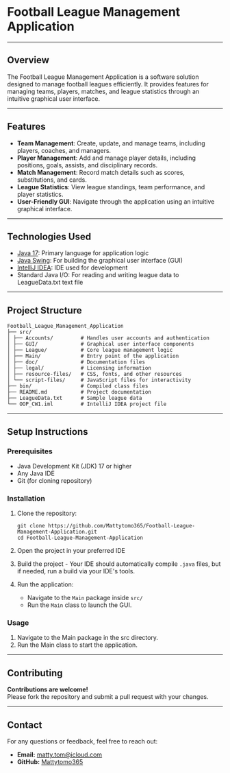 # Football League Management Application

---

## Overview

The Football League Management Application is a software solution designed to manage football leagues efficiently. It provides features for managing teams, players, matches, and league statistics through an intuitive graphical user interface.

---

## Features

- **Team Management**: Create, update, and manage teams, including players, coaches, and managers.
- **Player Management**: Add and manage player details, including positions, goals, assists, and disciplinary records.
- **Match Management**: Record match details such as scores, substitutions, and cards.
- **League Statistics**: View league standings, team performance, and player statistics.
- **User-Friendly GUI**: Navigate through the application using an intuitive graphical interface.

---

## Technologies Used
- [Java 17](https://www.java.com/en/): Primary language for application logic
- [Java Swing](https://docs.oracle.com/javase/7/docs/api/javax/swing/package-summary.html): For building the graphical user interface (GUI)
- [IntelliJ IDEA](https://www.jetbrains.com/idea/): IDE used for development
- Standard Java I/O: For reading and writing league data to LeagueData.txt text file


---

## Project Structure
```
Football_League_Management_Application
├── src/
│ ├── Accounts/         # Handles user accounts and authentication
│ ├── GUI/              # Graphical user interface components
│ ├── League/           # Core league management logic
│ ├── Main/             # Entry point of the application
│ ├── doc/              # Documentation files
│ ├── legal/            # Licensing information
│ ├── resource-files/   # CSS, fonts, and other resources
│ └── script-files/     # JavaScript files for interactivity
├── bin/                # Compiled class files
├── README.md           # Project documentation
├── LeagueData.txt      # Sample league data
└── OOP_CW1.iml         # IntelliJ IDEA project file
```
---

## Setup Instructions

### Prerequisites

- Java Development Kit (JDK) 17 or higher
- Any Java IDE
- Git (for cloning repository)

### Installation

1. Clone the repository:

    ```
    git clone https://github.com/Mattytomo365/Football-League-Management-Application.git
    cd Football-League-Management-Application
    ```

2. Open the project in your preferred IDE
3. Build the project - Your IDE should automatically compile `.java` files, but if needed, run a build via your IDE's tools.
4. Run the application:
    - Navigate to the `Main` package inside `src/`
    - Run the `Main` class to launch the GUI.


### Usage

1. Navigate to the Main package in the src directory.
2. Run the Main class to start the application.


---

## Contributing
**Contributions are welcome!**\
Please fork the repository and submit a pull request with your changes.

---

## Contact
For any questions or feedback, feel free to reach out:
- **Email:** matty.tom@icloud.com
- **GitHub:** [Mattytomo365](https://github.com/Mattytomo365)
